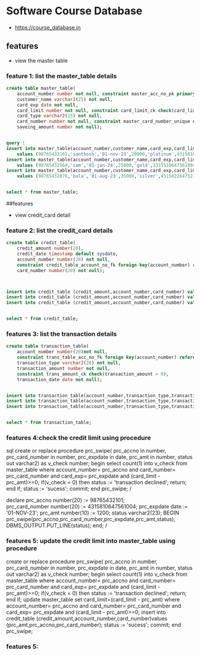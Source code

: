 # Software Course Database
* https://course_database.in
## features
* view the master table
### feature 1: list the master_table details


```sql
create table master_table(
    account_number number not null, constraint master_acc_no_pk primary key(account_number), 
    customer_name varchar2(25) not null,
    card_exp date not null,
    card_limit number not null, constraint card_limit_ck check(card_limit > 0),
    card_type varchar2(15) not null,
    card_number number not null, constraint master_card_number_unique unique(card_number),
    saveing_amount number not null);


query :
insert into master_table(account_number,customer_name,card_exp,card_limit,card_type,card_number,saveing_amount) 
    values (98765432101,'santhosh','01-nov-23',20000,'platinum',4315810647561004,2000);
insert into master_table(account_number,customer_name,card_exp,card_limit,card_type,card_number,saveing_amount)
    values (98765432564,'sam','01-jan-24',25000,'gold',3315510647561894,1000);
insert into master_table(account_number,customer_name,card_exp,card_limit,card_type,card_number,saveing_amount) 
    values (98765432876,'bala','01-aug-23',35000,'silver',4515822647521004,1080);


select * from master_table;
```
##features
* view credit_card detail
### feature 2: list the credit_card details

```sql
create table credit_table(
    credit_amount number(20),
    credit_date timestamp default sysdate,
    account_number number(20) not null,
    constraint credit_table_account_no_fk foreign key(account_number) references master_table(account_number),
    card_number number(20) not null);



insert into credit_table (credit_amount,account_number,card_number) values (1200,98765432101,4315810647561004);
insert into credit_table (credit_amount,account_number,card_number) values (5000,98765432564,3315510647561894);
insert into credit_table (credit_amount,account_number,card_number) values (4000,98765432876,4515822647521004);


select * from credit_table;
```
### features 3: list the transaction details
```sql
create table transaction_table(
    account_number number(20)not null,
    constraint trans_table_acc_no_fk foreign key(account_number) references master_table(account_number),
    transaction_type varchar2(20) not null,
    transaction_amount number not null,
    constraint trans_amount_ck check(transaction_amount > 0),
    transaction_date date not null);


insert into transaction_table(account_number,transaction_type,transaction_amount,transaction_date) values (98765432101,'credit_bill',1200,'01-dec-2019');
insert into transaction_table(account_number,transaction_type,transaction_amount,transaction_date) values (98765432564,'credit_bill',5000,'10-dec-2019');
insert into transaction_table(account_number,transaction_type,transaction_amount,transaction_date) values (98765432876,'credit_bill',500,'09-dec-2019');


select * from transaction_table;
```



### features 4:check the credit limit using procedure

 sql 
create or replace procedure prc_swipe(
    prc_accno in number,             
    prc_card_number in number,
    prc_expdate in date,
    prc_amt in number,
    status out varchar2) as
    v_check number;
    begin
        select count(1) into v_check from master_table where account_number= prc_accno and card_number= prc_card_number and 
        card_exp= prc_expdate and (card_limit - prc_amt)>=0;
        if(v_check = 0) then
        status := 'transaction declined';
        return;
        end if;
        status := 'sucess';
        commit;
        end prc_swipe;
        /


declare
    prc_accno number(20) := 98765432101;      
    prc_card_number number(20) := 4315810647561004;
    prc_expdate date := '01-NOV-23';
    prc_amt number(10) := 1200;
    status varchar2(23); 
    BEGIN
    prc_swipe(prc_accno,prc_card_number,prc_expdate,prc_amt,status);
    DBMS_OUTPUT.PUT_LINE(status);
    end;
    /
      
      
   ### features 5: update the credit limit into master_table using procedure
      
 create or replace procedure prc_swipe(
    prc_accno in number,             
    prc_card_number in number,
    prc_expdate in date,
    prc_amt in number,
    status out varchar2) as
    v_check number;
    begin
        select count(1) into v_check from master_table where account_number= prc_accno and card_number= prc_card_number and card_exp= prc_expdate and (card_limit - prc_amt)>=0;
        if(v_check = 0) then
        status := 'transaction declined';
        return;
        end if;
        update master_table set card_limit=(card_limit - prc_amt) where account_number= prc_accno and card_number= prc_card_number and card_exp= prc_expdate and (card_limit - prc_amt)>=0;
        insert into credit_table (credit_amount,account_number,card_number)values (prc_amt,prc_accno,prc_card_number);
        status := 'sucess';
        commit;
        end prc_swipe;
        
    
   ### features 5:
